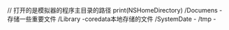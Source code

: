 // 打开的是模拟器的程序主目录的路径
print(NSHomeDirectory)
/Documens    -存储一些重要文件
/Library     -coredata本地存储的文件
/SystemDate  -
/tmp         -

